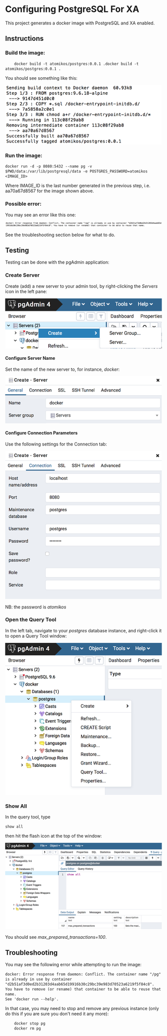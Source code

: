 # Configuring PostgreSQL For XA

This project generates a docker image with PostgreSQL and XA enabled.

## Instructions

### Build the image:
   
		docker build -t atomikos/postgres:0.0.1 .docker build -t atomikos/postgres:0.0.1 .
		
You should see something like this:

<p align="center"><img src="images/build-image.png" alt="build image"></p>


### Run the image:
      
	docker run -d -p 8080:5432 --name pg -v $PWD/data:/var/lib/postgresql/data -e POSTGRES_PASSWORD=atomikos <IMAGE_ID>
	
Where IMAGE_ID is the last number generated in the previous step, i.e. aa70a67d8567 for the image shown above.

### Possible error:

You may see an error like this one:

<p align="center"><img src="images/already-in-use.png" alt="already in use"></p>

See the troubleshooting section below for what to do.

## Testing

Testing can be done with the pgAdmin application:

### Create Server

Create (add) a new server to your admin tool, by right-clicking the *Servers* icon in the left pane:

<p align="center"><img src="images/create-server-1.png" alt="create server 1"></p>

#### Configure Server Name

Set the name of the new server to, for instance, *docker*:

<p align="center"><img src="images/create-server-2.png" alt="create server 2"></p>

#### Configure Connection Parameters

Use the following settings for the Connection tab:

<p align="center"><img src="images/create-server-3.png" alt="create server 3"></p>

NB: the password is *atomikos*

### Open the Query Tool

In the left tab, navigate to your *postgres* database instance, and right-click it to open a Query Tool window:

<p align="center"><img src="images/query-tool.png" alt="query tool"></p>

### Show All

In the query tool, type

	show all
	
then hit the flash icon at the top of the window:

<p align="center"><img src="images/show-all.png" alt="show all"></p>

You should see *max_prepared_transactions=100*.
 
## Troubleshooting

You may see the following error while attempting to run the image:

```
docker: Error response from daemon: Conflict. The container name "/pg" is already in use by container "d2b51af3d0ed2b31203d4aab65d19916b30c29bc39e983d70523a6219f5f84c8". You have to remove (or rename) that container to be able to reuse that name.
See 'docker run --help'.
```

In that case, you may need to stop and remove any previous instance (only do this if you are sure you don't need it any more):

		docker stop pg
		docker rm pg
		
